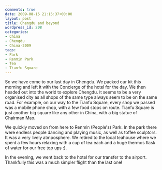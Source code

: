 ```yaml
---
comments: true
date: 2009-08-15 21:15:37+00:00
layout: post
title: Chengdu and beyond
wordpress_id: 208
categories:
- China
- Chengdu
- China-2009
tags:
- Park
- Renmin Park
- Tea
- Tianfu Square
---
```


So we have come to our last day in Chengdu. We packed our kit this morning and left it with the Concierge of the hotel for the day. We then headed out into the world to explore Chengdu. It seems to be a very organised city as all shops of the same type always seem to be on the same road. For example, on our way to the Tianfu Square, every shop we passed was a mobile phone shop, with a few food stops on route. Tianfu Square is just another big square like any other in China, with a big statue of Chairman Mao.



We quickly moved on from here to Renmin (People's) Park. In the park there were endless people dancing and playing music, as well as toffee sculptors. It was a very lively atmposphere. We retired to the local teahouse where we spent a few hours relaxing with a cup of tea each and a huge thermos flask of water for our free top ups :).



In the evening, we went back to the hotel for our transfer to the airport. Thankfully this was a much simpler flight than the last one!
